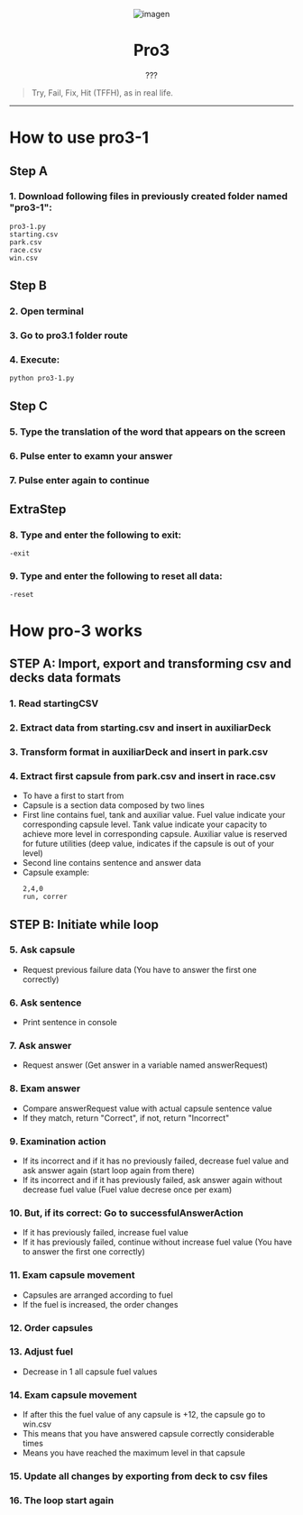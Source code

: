 <div align="center">

![imagen](https://user-images.githubusercontent.com/45402163/168968927-27e58363-18df-4cf9-861a-40bb9dde3ef0.png)

</div>

<h1 align="center">Pro3</h1>

<div align="center">

<!--gif-->???

</div>

> Try, Fail, Fix, Hit (TFFH), as in real life.

<hr />



# How to use pro3-1

## Step A
### 1. Download following files in previously created folder named "pro3-1":
  	pro3-1.py
  	starting.csv
  	park.csv
  	race.csv
  	win.csv

## Step B
### 2. Open terminal
### 3. Go to pro3.1 folder route
### 4. Execute:
	python pro3-1.py

## Step C
### 5. Type the translation of the word that appears on the screen
### 6. Pulse enter to examn your answer
### 7. Pulse enter again to continue

## ExtraStep
### 8. Type and enter the following to exit:
	-exit
### 9. Type and enter the following to reset all data:
	-reset
		
		
		
# How pro-3 works

## STEP A: Import, export and transforming csv and decks data formats
### 1. Read startingCSV
### 2. Extract data from starting.csv and insert in auxiliarDeck
### 3. Transform format in auxiliarDeck and insert in park.csv
### 4. Extract first capsule from park.csv and insert in race.csv
- To have a first to start from
- Capsule is a section data composed by two lines
- First line contains fuel, tank and auxiliar value. Fuel value indicate your corresponding capsule level. Tank value indicate your capacity to achieve more level in corresponding capsule. Auxiliar value is reserved for future utilities (deep value, indicates if the capsule is out of your level)
- Second line contains sentence and answer data
- Capsule example:
	````
	2,4,0
	run, correr
	````
## STEP B: Initiate while loop
### 5. Ask capsule
- Request previous failure data (You have to answer the first one correctly)
### 6. Ask sentence
- Print sentence in console
### 7. Ask answer
- Request answer (Get answer in a variable named answerRequest)
### 8. Exam answer
- Compare answerRequest value with actual capsule sentence value
- If they match, return "Correct", if not, return "Incorrect"
### 9. Examination action
- If its incorrect and if it has no previously failed, decrease fuel value and ask answer again (start loop again from there) 
- If its incorrect and if it has previously failed, ask answer again without decrease fuel value (Fuel value decrese once per exam)
	
### 10. But, if its correct: Go to successfulAnswerAction
- If it has previously failed, increase fuel value
- If it has previously failed, continue without increase fuel value (You have to answer the first one correctly)
### 11. Exam capsule movement
- Capsules are arranged according to fuel
- If the fuel is increased, the order changes
### 12. Order capsules
### 13. Adjust fuel
- Decrease in 1 all capsule fuel values
### 14. Exam capsule movement
- If after this the fuel value of any capsule is +12, the capsule go to win.csv
- This means that you have answered capsule correctly considerable times
- Means you have reached the maximum level in that capsule
### 15. Update all changes by exporting from deck to csv files
### 16. The loop start again
		
		
				
		
		
		
		
		
